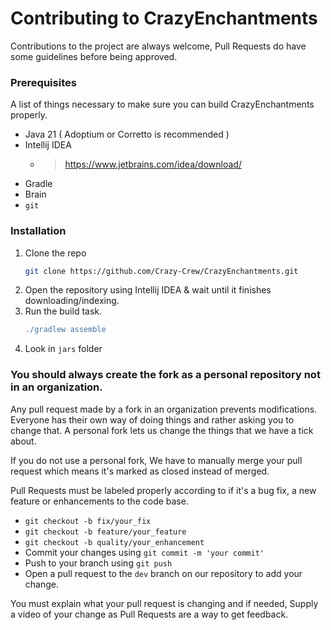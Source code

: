 # Contributing to CrazyEnchantments
Contributions to the project are always welcome, Pull Requests do have some guidelines before being approved.

### Prerequisites
A list of things necessary to make sure you can build CrazyEnchantments properly.
* Java 21 ( Adoptium or Corretto is recommended )
* Intellij IDEA
    * > https://www.jetbrains.com/idea/download/
* Gradle
* Brain
* `git`

### Installation
1. Clone the repo
   ```sh
   git clone https://github.com/Crazy-Crew/CrazyEnchantments.git
   ```
2. Open the repository using Intellij IDEA & wait until it finishes downloading/indexing.
3. Run the build task.
   ```gradle
   ./gradlew assemble
   ```
4. Look in `jars` folder

### You should always create the fork as a personal repository not in an organization.
Any pull request made by a fork in an organization prevents modifications. Everyone has their own way of doing things and rather asking you to change that. A personal fork lets us change the things
that we have a tick about.

If you do not use a personal fork, We have to manually merge your pull request which means it's marked as closed instead of merged.

Pull Requests must be labeled properly according to if it's a bug fix, a new feature or enhancements to the code base.
 * `git checkout -b fix/your_fix`
  * `git checkout -b feature/your_feature`
  * `git checkout -b quality/your_enhancement`
 * Commit your changes using `git commit -m 'your commit'`
 * Push to your branch using `git push`
 * Open a pull request to the `dev` branch on our repository to add your change. 

You must explain what your pull request is changing and if needed, Supply a video of your change as Pull Requests are a way to get feedback.

